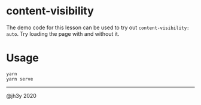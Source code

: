# content-visibility

The demo code for this lesson can be used to try out `content-visibility: auto`. Try loading the page with and without it.

# Usage

```
yarn
yarn serve
```

-----

@jh3y 2020